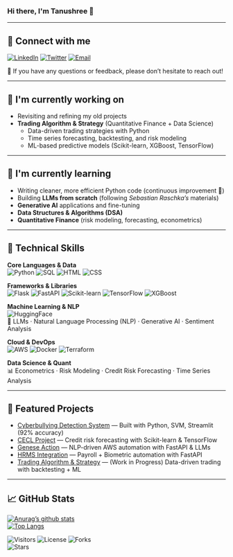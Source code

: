 ### Hi there, I'm Tanushree 👋

---

## 🤝 Connect with me  
[![LinkedIn](https://img.shields.io/badge/LinkedIn-0077B5?style=for-the-badge&logo=linkedin&logoColor=white)](https://www.linkedin.com/in/tanushree-nepal/) 
[![Twitter](https://img.shields.io/badge/Twitter-1DA1F2?style=for-the-badge&logo=twitter&logoColor=white)](https://twitter.com/NepalTanushree) 
[![Email](https://img.shields.io/badge/Email-D14836?style=for-the-badge&logo=gmail&logoColor=white)](mailto:tanu.nepal1@gmail.com)

💬 If you have any questions or feedback, please don’t hesitate to reach out!  

---

## 🔭 I'm currently working on  
- Revisiting and refining my old projects  
- **Trading Algorithm & Strategy** (Quantitative Finance + Data Science)  
  - Data-driven trading strategies with Python  
  - Time series forecasting, backtesting, and risk modeling  
  - ML-based predictive models (Scikit-learn, XGBoost, TensorFlow)   

---

## 🌱 I'm currently learning  
- Writing cleaner, more efficient Python code (continuous improvement 🚀)  
- Building **LLMs from scratch** (following *Sebastian Raschka’s* materials)  
- **Generative AI** applications and fine-tuning  
- **Data Structures & Algorithms (DSA)**  
- **Quantitative Finance** (risk modeling, forecasting, econometrics)  

---

## 💼 Technical Skills  

**Core Languages & Data**  
![Python](https://img.shields.io/badge/Python-3776AB?style=for-the-badge&logo=python&logoColor=white) 
![SQL](https://img.shields.io/badge/SQL-336791?style=for-the-badge&logo=postgresql&logoColor=white) 
![HTML](https://img.shields.io/badge/HTML-239120?style=for-the-badge&logo=html5&logoColor=white) 
![CSS](https://img.shields.io/badge/CSS-239120?style=for-the-badge&logo=css3&logoColor=white)  

**Frameworks & Libraries**  
![Flask](https://img.shields.io/badge/Flask-000000?style=for-the-badge&logo=flask&logoColor=white) 
![FastAPI](https://img.shields.io/badge/FastAPI-009688?style=for-the-badge&logo=fastapi&logoColor=white) 
![Scikit-learn](https://img.shields.io/badge/scikit--learn-F7931E?style=for-the-badge&logo=scikit-learn&logoColor=white) 
![TensorFlow](https://img.shields.io/badge/TensorFlow-FF6F00?style=for-the-badge&logo=tensorflow&logoColor=white) 
![XGBoost](https://img.shields.io/badge/XGBoost-0099FF?style=for-the-badge&logoColor=white)  

**Machine Learning & NLP**  
![HuggingFace](https://img.shields.io/badge/HuggingFace-FFD21E?style=for-the-badge&logo=huggingface&logoColor=black)  
🤖 LLMs · Natural Language Processing (NLP) · Generative AI · Sentiment Analysis  

**Cloud & DevOps**  
![AWS](https://img.shields.io/badge/AWS-232F3E?style=for-the-badge&logo=amazon-aws&logoColor=white) 
![Docker](https://img.shields.io/badge/Docker-2496ED?style=for-the-badge&logo=docker&logoColor=white) 
![Terraform](https://img.shields.io/badge/Terraform-844FBA?style=for-the-badge&logo=terraform&logoColor=white)  

**Data Science & Quant**  
📊 Econometrics · Risk Modeling · Credit Risk Forecasting · Time Series Analysis  

---

## 📂 Featured Projects  

- [Cyberbullying Detection System](#) — Built with Python, SVM, Streamlit (92% accuracy)  
- [CECL Project](#) — Credit risk forecasting with Scikit-learn & TensorFlow  
- [Genese Action](#) — NLP-driven AWS automation with FastAPI & LLMs  
- [HRMS Integration](#) — Payroll + Biometric automation with FastAPI  
- [Trading Algorithm & Strategy](#) — (Work in Progress) Data-driven trading with backtesting + ML  

---

## 📈 GitHub Stats  

[![Anurag’s github stats](https://github-readme-stats.vercel.app/api?username=Tanushree28&show_icons=true&theme=radical)](https://github.com/Tanushree28)  
[![Top Langs](https://github-readme-stats.vercel.app/api/top-langs/?username=Tanushree28&layout=compact&theme=radical)](https://github.com/Tanushree28)  

![Visitors](https://komarev.com/ghpvc/?username=Tanushree28&style=for-the-badge&color=blue)
![License](https://img.shields.io/badge/License-MIT-blue?style=for-the-badge)
![Forks](https://img.shields.io/github/forks/Tanushree28/Tanushree28?style=for-the-badge&color=blue)  
![Stars](https://img.shields.io/github/stars/Tanushree28/Tanushree28?style=for-the-badge&color=blue)  

